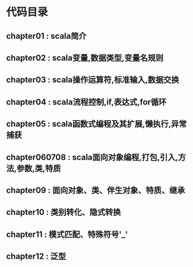 # 代码目录
## chapter01 : scala简介
## chapter02 : scala变量,数据类型,变量名规则
## chapter03 : scala操作运算符,标准输入,数据交换
## chapter04 : scala流程控制,if,表达式,for循环
## chapter05 : scala函数式编程及其扩展,懒执行,异常捕获
## chapter060708 : scala面向对象编程,打包,引入,方法,参数,类,特质
## chapter09 : 面向对象、类、伴生对象、特质、继承
## chapter10 : 类别转化、隐式转换
## chapter11 : 模式匹配、特殊符号'_'
## chapter12 : 泛型

